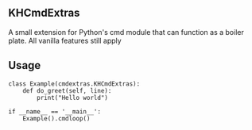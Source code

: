 KHCmdExtras
----------

A small extension for Python's cmd module that can function as a boiler plate.
All vanilla features still apply

Usage
-----

    class Example(cmdextras.KHCmdExtras):
        def do_greet(self, line):
            print("Hello world")

    if __name__ == '__main__':
        Example().cmdloop()

